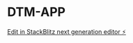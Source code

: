 # DTM-APP

[Edit in StackBlitz next generation editor ⚡️](https://stackblitz.com/~/github.com/XPE-7/DTM-APP)